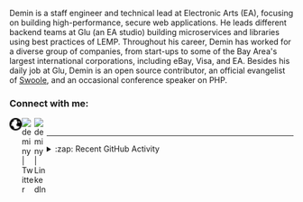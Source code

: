 Demin is a staff engineer and technical lead at Electronic Arts (EA), focusing on building high-performance, secure web applications. He leads different backend teams at Glu (an EA studio) building microservices and libraries using best practices of LEMP. Throughout his career, Demin has worked for a diverse group of companies, from start-ups to some of the Bay Area's largest international corporations, including eBay, Visa, and EA. Besides his daily job at Glu, Demin is an open source contributor, an official evangelist of [Swoole](https://github.com/swoole/swoole-src), and an occasional conference speaker on PHP.

### Connect with me:

[<img align="left" alt="https://deminy.in" width="22px" src="https://raw.githubusercontent.com/iconic/open-iconic/master/svg/globe.svg" />][website]
[<img align="left" alt="deminy | Twitter" width="22px" src="https://cdn.jsdelivr.net/npm/simple-icons@v3/icons/twitter.svg" />][twitter]
[<img align="left" alt="deminy | LinkedIn" width="22px" src="https://cdn.jsdelivr.net/npm/simple-icons@v3/icons/linkedin.svg" />][linkedin]

<br />

[website]: https://deminy.in
[linkedin]: https://www.linkedin.com/in/deminy
[twitter]: https://twitter.com/deminy

---

<details>
  <summary>:zap: Recent GitHub Activity</summary>

<!--START_SECTION:activity-->
1. ❗️ Closed issue [#2](https://github.com/deminy/swoole-by-examples/issues/2) in [deminy/swoole-by-examples](https://github.com/deminy/swoole-by-examples)
2. 🗣 Commented on [#38](https://github.com/swoole/docker-swoole/issues/38) in [swoole/docker-swoole](https://github.com/swoole/docker-swoole)
3. 🗣 Commented on [#38](https://github.com/swoole/docker-swoole/issues/38) in [swoole/docker-swoole](https://github.com/swoole/docker-swoole)
4. 💪 Opened PR [#4916](https://github.com/swoole/swoole-src/pull/4916) in [swoole/swoole-src](https://github.com/swoole/swoole-src)
5. 🗣 Commented on [#4915](https://github.com/swoole/swoole-src/issues/4915) in [swoole/swoole-src](https://github.com/swoole/swoole-src)
<!--END_SECTION:activity-->

</details>
